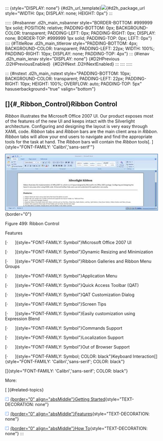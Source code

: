 ::: {style="DISPLAY: none"}
[](ms-xhelp:///?Id=d2h_url_template){#d2h_url_template}![](!package_url!){#d2h_package_url style="WIDTH: 0px; DISPLAY: none; HEIGHT: 0px"}
:::

::::: {#nsbanner .d2h_main_nsbanner style="BORDER-BOTTOM: #999999 1px solid; POSITION: relative; PADDING-BOTTOM: 0px; BACKGROUND-COLOR: transparent; PADDING-LEFT: 0px; PADDING-RIGHT: 0px; DISPLAY: none; BORDER-TOP: #999999 1px solid; PADDING-TOP: 0px; LEFT: 0px"}
:::: {#TitleRow .d2h_main_titlerow style="PADDING-BOTTOM: 4px; BACKGROUND-COLOR: transparent; PADDING-LEFT: 22px; WIDTH: 100%; PADDING-RIGHT: 10px; DISPLAY: none; PADDING-TOP: 4px"}
::: {#ienav .d2h_main_ienav style="DISPLAY: none"}
[](ms-xhelp:///?Id=1b8387cc-232e-4b78-ac5e-1029286752b8){#D2HPrevious .D2HPreviousEnabled}  [](ms-xhelp:///?Id=dda9132a-ec00-4536-bf36-d55e9345627a){#D2HNext .D2HNextEnabled}
:::
::::
:::::

::: {#nstext .d2h_main_nstext style="PADDING-BOTTOM: 10px; BACKGROUND-COLOR: transparent; PADDING-LEFT: 22px; PADDING-RIGHT: 10px; HEIGHT: 100%; OVERFLOW: auto; PADDING-TOP: 5px" hasuserbackground="true" valign="bottom"}
## []{#_Ribbon_Control}Ribbon Control

*Ribbon* illustrates the Microsoft Office 2007 UI. Our product exposes most of the features of the new UI and keeps intact with the Silverlight architecture. Configuring and designing the layout is very easy through XAML code. *Ribbon* tabs and *Ribbon* bars are the main client area in *Ribbon*. *Ribbon* tabs will allow your end users to navigate and find the appropriate tools for the task at hand. The *Ribbon* bars will contain the *Ribbon* tools[. ]{style="FONT-FAMILY: 'Calibri','sans-serif'"}

![](../ImagesExt/image261_414.jpg){border="0"}

Figure 499: Ribbon Control

Features

[·      ]{style="FONT-FAMILY: Symbol"}Microsoft Office 2007 UI

[·      ]{style="FONT-FAMILY: Symbol"}Dynamic Resizing and Minimization

[·      ]{style="FONT-FAMILY: Symbol"}Ribbon Galleries and Ribbon Menu Groups

[·      ]{style="FONT-FAMILY: Symbol"}Application Menu

[·      ]{style="FONT-FAMILY: Symbol"}Quick Access Toolbar (QAT)

[·      ]{style="FONT-FAMILY: Symbol"}QAT Customization Dialog

[·      ]{style="FONT-FAMILY: Symbol"}Screen Tips

[·      ]{style="FONT-FAMILY: Symbol"}Easily customization using Expression Blend

[·      ]{style="FONT-FAMILY: Symbol"}Commands Support

[·      ]{style="FONT-FAMILY: Symbol"}Localization Support

[·      ]{style="FONT-FAMILY: Symbol"}Out of Browser Support

[·      ]{style="FONT-FAMILY: Symbol; COLOR: black"}Keyboard Interaction[]{style="FONT-FAMILY: 'Calibri','sans-serif'; COLOR: black"}

[]{style="FONT-FAMILY: 'Calibri','sans-serif'; COLOR: black"} 

More:

[ ]{#related-topics}

[![](../button.gif){border="0" align="absMiddle"}Getting Started](ms-xhelp:///?Id=dda9132a-ec00-4536-bf36-d55e9345627a){style="TEXT-DECORATION: none"}

[![](../button.gif){border="0" align="absMiddle"}Features](ms-xhelp:///?Id=82fe766e-c7e0-4b2d-a97d-4d52bfb86dc1){style="TEXT-DECORATION: none"}

[![](../button.gif){border="0" align="absMiddle"}How To](ms-xhelp:///?Id=016f07a8-f536-4176-8bbe-8a9380f1f4b8){style="TEXT-DECORATION: none"}
:::

